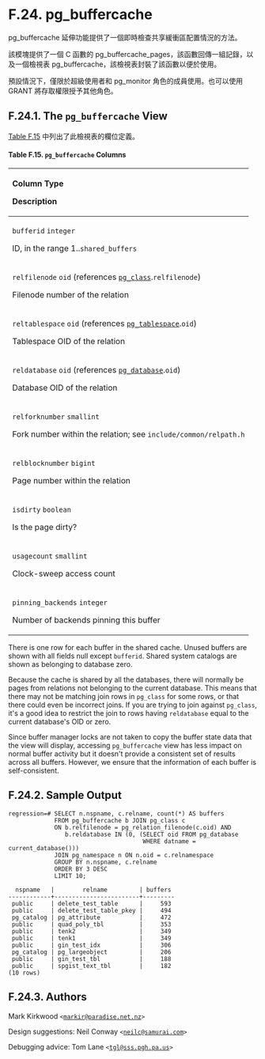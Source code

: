 # F.24. pg\_buffercache

pg\_buffercache 延伸功能提供了一個即時檢查共享緩衝區配置情況的方法。

該模塊提供了一個 C 函數的 pg\_buffercache\_pages，該函數回傳一組記錄，以及一個檢視表 pg\_buffercache，該檢視表封裝了該函數以便於使用。

預設情況下，僅限於超級使用者和 pg\_monitor 角色的成員使用。也可以使用 GRANT 將存取權限授予其他角色。

## F.24.1. The `pg_buffercache` View

[Table F.15](pg_buffercache.md#table-f-15-pg_buffercache-columns) 中列出了此檢視表的欄位定義。

#### **Table F.15. `pg_buffercache` Columns**

<table>
  <thead>
    <tr>
      <th style="text-align:left">
        <p>Column Type</p>
        <p>Description</p>
      </th>
    </tr>
  </thead>
  <tbody>
    <tr>
      <td style="text-align:left">
        <p><code>bufferid</code>  <code>integer</code>
        </p>
        <p>ID, in the range 1..<code>shared_buffers</code>
        </p>
      </td>
    </tr>
    <tr>
      <td style="text-align:left">
        <p><code>relfilenode</code>  <code>oid</code> (references <a href="https://www.postgresql.org/docs/13/catalog-pg-class.html"><code>pg_class</code></a>.<code>relfilenode</code>)</p>
        <p>Filenode number of the relation</p>
      </td>
    </tr>
    <tr>
      <td style="text-align:left">
        <p><code>reltablespace</code>  <code>oid</code> (references <a href="https://www.postgresql.org/docs/13/catalog-pg-tablespace.html"><code>pg_tablespace</code></a>.<code>oid</code>)</p>
        <p>Tablespace OID of the relation</p>
      </td>
    </tr>
    <tr>
      <td style="text-align:left">
        <p><code>reldatabase</code>  <code>oid</code> (references <a href="https://www.postgresql.org/docs/13/catalog-pg-database.html"><code>pg_database</code></a>.<code>oid</code>)</p>
        <p>Database OID of the relation</p>
      </td>
    </tr>
    <tr>
      <td style="text-align:left">
        <p><code>relforknumber</code>  <code>smallint</code>
        </p>
        <p>Fork number within the relation; see <code>include/common/relpath.h</code>
        </p>
      </td>
    </tr>
    <tr>
      <td style="text-align:left">
        <p><code>relblocknumber</code>  <code>bigint</code>
        </p>
        <p>Page number within the relation</p>
      </td>
    </tr>
    <tr>
      <td style="text-align:left">
        <p><code>isdirty</code>  <code>boolean</code>
        </p>
        <p>Is the page dirty?</p>
      </td>
    </tr>
    <tr>
      <td style="text-align:left">
        <p><code>usagecount</code>  <code>smallint</code>
        </p>
        <p>Clock-sweep access count</p>
      </td>
    </tr>
    <tr>
      <td style="text-align:left">
        <p><code>pinning_backends</code>  <code>integer</code>
        </p>
        <p>Number of backends pinning this buffer</p>
      </td>
    </tr>
  </tbody>
</table>

There is one row for each buffer in the shared cache. Unused buffers are shown with all fields null except `bufferid`. Shared system catalogs are shown as belonging to database zero.

Because the cache is shared by all the databases, there will normally be pages from relations not belonging to the current database. This means that there may not be matching join rows in `pg_class` for some rows, or that there could even be incorrect joins. If you are trying to join against `pg_class`, it's a good idea to restrict the join to rows having `reldatabase` equal to the current database's OID or zero.

Since buffer manager locks are not taken to copy the buffer state data that the view will display, accessing `pg_buffercache` view has less impact on normal buffer activity but it doesn't provide a consistent set of results across all buffers. However, we ensure that the information of each buffer is self-consistent.

## F.24.2. Sample Output

```text
regression=# SELECT n.nspname, c.relname, count(*) AS buffers
             FROM pg_buffercache b JOIN pg_class c
             ON b.relfilenode = pg_relation_filenode(c.oid) AND
                b.reldatabase IN (0, (SELECT oid FROM pg_database
                                      WHERE datname = current_database()))
             JOIN pg_namespace n ON n.oid = c.relnamespace
             GROUP BY n.nspname, c.relname
             ORDER BY 3 DESC
             LIMIT 10;

  nspname   |        relname         | buffers
------------+------------------------+---------
 public     | delete_test_table      |     593
 public     | delete_test_table_pkey |     494
 pg_catalog | pg_attribute           |     472
 public     | quad_poly_tbl          |     353
 public     | tenk2                  |     349
 public     | tenk1                  |     349
 public     | gin_test_idx           |     306
 pg_catalog | pg_largeobject         |     206
 public     | gin_test_tbl           |     188
 public     | spgist_text_tbl        |     182
(10 rows)
```

## F.24.3. Authors

Mark Kirkwood `<`[`markir@paradise.net.nz`](mailto:markir@paradise.net.nz)`>`

Design suggestions: Neil Conway `<`[`neilc@samurai.com`](mailto:neilc@samurai.com)`>`

Debugging advice: Tom Lane `<`[`tgl@sss.pgh.pa.us`](mailto:tgl@sss.pgh.pa.us)`>`


